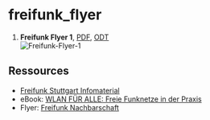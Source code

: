 # freifunk_flyer

1. **Freifunk Flyer 1**, [PDF](https://github.com/pguth/freifunk_flyer/blob/master/Freifunk-Flyer-1.pdf), [ODT](https://github.com/pguth/freifunk_flyer/blob/master/150521%20Entwurf.odt)  
  ![Freifunk-Flyer-1](https://cdn.pbrd.co/images/2sgwrqEI.png)


## Ressources
- [Freifunk Stuttgart Infomaterial](https://wiki.freifunk-stuttgart.net/infomaterial:start)
- eBook: [WLAN FÜR ALLE: Freie Funknetze in der Praxis](http://mabb.de/files/content/document/Publikationen/Freifunk-Broschuere/freifunk_publikation_webversion.pdf)
- Flyer: [Freifunk Nachbarschaft](http://download.berlin.freifunk.net/media/flyer/nachbarn/NachbarnFlyer.pdf)

